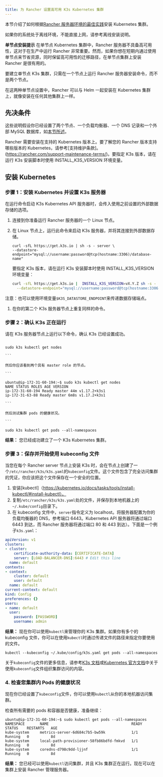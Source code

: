 ```yaml
---
title: 为 Rancher 设置高可用 K3s Kubernetes 集群
---
```


本节介绍了如何根据[Rancher 服务器环境的最佳实践](/docs/rancher2.5/overview/architecture-recommendations/_index)安装 Kubernetes 集群。

如果你的系统处于离线环境，不能直接上网，请参考离线安装说明。

**单节点安装提示**
在单节点 Kubernetes 集群中，Rancher 服务器不具备高可用性，这对于在生产中运行 Rancher 非常重要。然而，如果你想在短期内通过使用单节点来节省资源，同时保留高可用性的迁移路径，在单节点集群上安装 Rancher 是很有用的。

要建立单节点 K3s 集群，只需在一个节点上运行 Rancher 服务器安装命令，而不是两个节点。

在这两种单节点设置中，Rancher 可以与 Helm 一起安装在 Kubernetes 集群上，就像安装在任何其他集群上一样。

## 先决条件

这些说明假设你已经设置了两个节点、一个负载均衡器、一个 DNS 记录和一个外部 MySQL 数据库，如[本节所述](/docs/rancher2.5/installation_new/resources/k8s-tutorials/infrastructure-tutorials/infra-for-ha-with-external-db/_index)。

Rancher 需要安装在支持的 Kubernetes 版本上。要了解您的 Rancher 版本支持哪些版本的 Kubernetes，请参考[支持维护条款]。(https://rancher.com/support-maintenance-terms/)。要指定 K3s 版本，请在运行 K3s 安装脚本时使用 INSTALL_K3S_VERSION 环境变量。

## 安装 Kubernetes

### 步骤 1：安装 Kubernetes 并设置 K3s 服务器

在运行命令启动 K3s Kubernetes API 服务器时，会传入使用之前设置的外部数据存储的选项。

1. 连接到你准备运行 Rancher 服务器的一个 Linux 节点。
1. 在 Linux 节点上，运行此命令来启动 K3s 服务器，并将其连接到外部数据存储。

   ```
   curl -sfL https://get.k3s.io | sh -s - server \
   --datastore-endpoint="mysql://username:password@tcp(hostname:3306)/database-name"
   ```

   要指定 K3s 版本，请在运行 K3s 安装脚本时使用 INSTALL_K3S_VERSION 环境变量：

   ```sh
   curl -sfL https://get.k3s.io |  INSTALL_K3S_VERSION=vX.Y.Z sh -s - server \
     --datastore-endpoint="mysql://username:password@tcp(hostname:3306)/database-name"
   ```

注意：也可以使用环境变量`$K3S_DATASTORE_ENDPOINT`来传递数据存储端点。

1. 在你的第二个 K3s 服务器节点上重复同样的命令。

### 步骤 2：确认 K3s 正在运行

请在 K3s 服务器节点上运行以下命令，确认 K3s 已经设置成功。

````

sudo k3s kubectl get nodes

```

然后你应该看到两个具有 master role 的节点。

```

ubuntu@ip-172-31-60-194:~$ sudo k3s kubectl get nodes
NAME STATUS ROLES AGE VERSION
ip-172-31-60-194 Ready master 44m v1.17.2+k3s1
ip-172-31-63-88 Ready master 6m8s v1.17.2+k3s1

```

然后测试集群 pods 的健康状况。

```

sudo k3s kubectl get pods --all-namespaces

````

**结果：** 您已经成功建立了一个 K3s Kubernetes 集群。

### 步骤 3：保存并开始使用 kubeconfig 文件

当您在每个 Rancher server 节点上安装 K3s 时，会在节点上创建了一个`/etc/rancher/k3s/k3s.yaml`的`kubeconfig`文件。这个文件包含了完全访问集群的凭证，你应该把这个文件保存在一个安全的位置。

1. 安装[kubectl]（https://kubernetes.io/docs/tasks/tools/install-kubectl/#install-kubectl）。
2. 复制`/etc/rancher/k3s/k3s.yaml`处的文件，并保存到本地机器上的`~/.kube/config`目录下。
3. 在 kubeconfig 文件中，`server`指令定义为 localhost。将服务器配置为你的负载均衡器的 DNS，参考端口 6443。Kubernetes API 服务器将通过端口 6443 到达，而 Rancher 服务器将通过端口 80 和 443 到达）。下面是一个例子`k3s.yaml`：

```yml
apiVersion: v1
clusters:
- cluster:
    certificate-authority-data: [CERTIFICATE-DATA]
    server: [LOAD-BALANCER-DNS]:6443 # Edit this line
  name: default
contexts:
- context:
    cluster: default
    user: default
  name: default
current-context: default
kind: Config
preferences: {}
users:
- name: default
  user:
    password: [PASSWORD]
    username: admin
```

**结果：** 现在你可以使用`kubectl`来管理你的 K3s 集群。如果你有多个的 kubeconfig 文件，你可以在使用`kubectl`时通过传递文件的路径来指定你要使用的文件。

```
kubectl --kubeconfig ~/.kube/config/k3s.yaml get pods --all-namespaces
```

关于`kubeconfig`文件的更多信息，请参考[K3s 文档](/docs/k3s/cluster-access/_index)或[Kubernetes 官方文档](https://kubernetes.io/docs/concepts/configuration/organize-cluster-access-kubeconfig/)中关于使用`kubeconfig`文件组织集群访问的内容。

### 4. 检查您集群内 Pods 的健康状况

现在你已经设置了`kubeconfig`文件，你可以使用`kubectl`从你的本地机器访问集群。

检查所有需要的 pods 和容器是否健康，准备继续：

```
ubuntu@ip-172-31-60-194:~$ sudo kubectl get pods --all-namespaces
NAMESPACE       NAME                                      READY   STATUS    RESTARTS   AGE
kube-system     metrics-server-6d684c7b5-bw59k            1/1     Running   0          8d
kube-system     local-path-provisioner-58fb86bdfd-fmkvd   1/1     Running   0          8d
kube-system     coredns-d798c9dd-ljjnf                    1/1     Running   0          8d
```

**结果：** 您已经可以使用`kubectl`访问集群，并且 K3s 集群正在运行。现在可以在集群上安装 Rancher 管理服务器。
